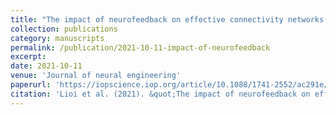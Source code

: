 ```yaml
---
title: "The impact of neurofeedback on effective connectivity networks in chronic stroke patients: an exploratory study"
collection: publications
category: manuscripts
permalink: /publication/2021-10-11-impact-of-neurofeedback
excerpt: 
date: 2021-10-11
venue: 'Journal of neural engineering'
paperurl: 'https://iopscience.iop.org/article/10.1088/1741-2552/ac291e/pdf'
citation: 'Lioi et al. (2021). &quot;The impact of neurofeedback on effective connectivity networks in chronic stroke patients: an exploratory study.&quot; <i>Journal of neural engineering</i>. 5(18).'
---
```


